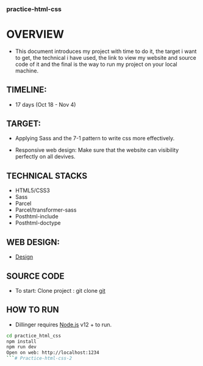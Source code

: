 
### practice-html-css

# OVERVIEW

 - This document introduces my project with time to do it, the target i want to get, the technical i have used, the link to view my website and source code of it and the final is the way to run my project on your local machine.


## TIMELINE:

- 17 days (Oct 18 - Nov 4)

## TARGET:

- Applying Sass and the 7-1 pattern to write css more effectively.

- Responsive web design: Make sure that the website can visibility perfectly on all devives.

## TECHNICAL STACKS

- HTML5/CSS3
- Sass
- Parcel
- Parcel/transformer-sass
- Posthtml-include
- Posthtml-doctype

## WEB DESIGN:

- [Design](https://www.figma.com/file/YZcol8bDDBUcNFmySANIiF/Untitled?type=design&node-id=8-16545&mode=design&t=eWo0HteCU3XGGiXc-0)

## SOURCE CODE

- To start: Clone project : git clone [git](https://github.com/DatWithTheWorld/practice_html_css_2)

## HOW TO RUN

- Dillinger requires [Node.js](https://nodejs.org/) v12 + to run.


```sh
cd practice_html_css
npm install
npm run dev
Open on web: http://localhost:1234
```# Practice-html-css-2
